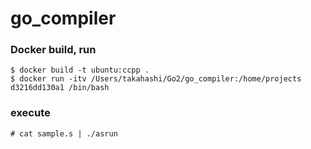 # go_compiler

### Docker build, run
```
$ docker build -t ubuntu:ccpp .
$ docker run -itv /Users/takahashi/Go2/go_compiler:/home/projects d3216dd130a1 /bin/bash
```

### execute
```
# cat sample.s | ./asrun
```